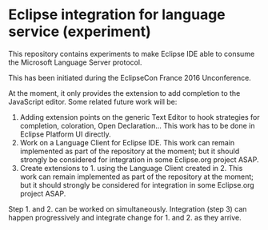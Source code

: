 # Eclipse integration for language service (experiment)

This repository contains experiments to make Eclipse IDE able to consume the Microsoft Language Server protocol.

This has been initiated during the EclipseCon France 2016 Unconference.

At the moment, it only provides the extension to add completion to the JavaScript editor. Some related future work will be:

1. Adding extension points on the generic Text Editor to hook strategies for completion, coloration, Open Declaration... This work has to be done in Eclipse Platform UI directly.
2. Work on a Language Client for Eclipse IDE. This work can remain implemented as part of the repository at the moment; but it should strongly be considered for integration in some Eclipse.org project ASAP.
3. Create extensions to 1. using the Language Client created in 2. This work can remain implemented as part of the repository at the moment; but it should strongly be considered for integration in some Eclipse.org project ASAP.

Step 1. and 2. can be worked on simultaneously. Integration (step 3) can happen progressively and integrate change for 1. and 2. as they arrive.
